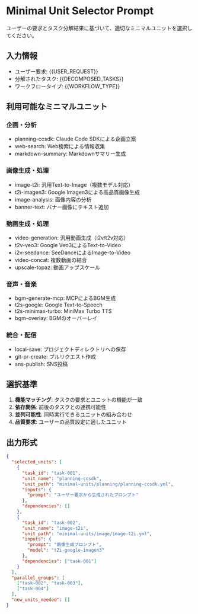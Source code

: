 # Minimal Unit Selector Prompt

ユーザーの要求とタスク分解結果に基づいて、適切なミニマルユニットを選択してください。

## 入力情報
- ユーザー要求: {{USER_REQUEST}}
- 分解されたタスク: {{DECOMPOSED_TASKS}}
- ワークフロータイプ: {{WORKFLOW_TYPE}}

## 利用可能なミニマルユニット

### 企画・分析
- planning-ccsdk: Claude Code SDKによる企画立案
- web-search: Web検索による情報収集
- markdown-summary: Markdownサマリー生成

### 画像生成・処理
- image-t2i: 汎用Text-to-Image（複数モデル対応）
- t2i-imagen3: Google Imagen3による高品質画像生成
- image-analysis: 画像内容の分析
- banner-text: バナー画像にテキスト追加

### 動画生成・処理
- video-generation: 汎用動画生成（i2v/t2v対応）
- t2v-veo3: Google Veo3によるText-to-Video
- i2v-seedance: SeeDanceによるImage-to-Video
- video-concat: 複数動画の結合
- upscale-topaz: 動画アップスケール

### 音声・音楽
- bgm-generate-mcp: MCPによるBGM生成
- t2s-google: Google Text-to-Speech
- t2s-minimax-turbo: MiniMax Turbo TTS
- bgm-overlay: BGMのオーバーレイ

### 統合・配信
- local-save: プロジェクトディレクトリへの保存
- git-pr-create: プルリクエスト作成
- sns-publish: SNS投稿

## 選択基準
1. **機能マッチング**: タスクの要求とユニットの機能が一致
2. **依存関係**: 前後のタスクとの連携可能性
3. **並列可能性**: 同時実行できるユニットの組み合わせ
4. **品質要求**: ユーザーの品質設定に適したユニット

## 出力形式
```json
{
  "selected_units": [
    {
      "task_id": "task-001",
      "unit_name": "planning-ccsdk",
      "unit_path": "minimal-units/planning/planning-ccsdk.yml",
      "inputs": {
        "prompt": "ユーザー要求から生成されたプロンプト"
      },
      "dependencies": []
    },
    {
      "task_id": "task-002",
      "unit_name": "image-t2i",
      "unit_path": "minimal-units/image/image-t2i.yml",
      "inputs": {
        "prompt": "画像生成プロンプト",
        "model": "t2i-google-imagen3"
      },
      "dependencies": ["task-001"]
    }
  ],
  "parallel_groups": [
    ["task-002", "task-003"],
    ["task-004"]
  ],
  "new_units_needed": []
}